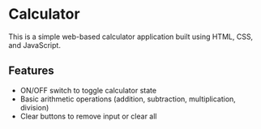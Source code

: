 # Calculator
This is a simple web-based calculator application built using HTML, CSS, and JavaScript.

## Features

- ON/OFF switch to toggle calculator state
- Basic arithmetic operations (addition, subtraction, multiplication, division)
- Clear buttons to remove input or clear all
